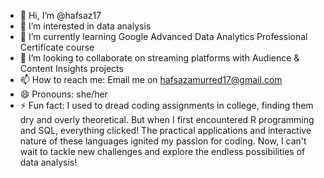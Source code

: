 - 👋 Hi, I’m @hafsaz17
- 👀 I’m interested in data analysis
- 🌱 I’m currently learning Google Advanced Data Analytics Professional Certificate course
- 💞️ I’m looking to collaborate on streaming platforms with Audience & Content Insights projects
- 📫 How to reach me: Email me on hafsazamurred17@gmail.com
- 😄 Pronouns: she/her
- ⚡ Fun fact: I used to dread coding assignments in college, finding them dry and overly theoretical. But when I first encountered R programming and SQL, everything clicked! The practical applications and interactive nature of these languages ignited my passion for coding. Now, I can't wait to tackle new challenges and explore the endless possibilities of data analysis!

<!---
hafsaz17/hafsaz17 is a ✨ special ✨ repository because its `README.md` (this file) appears on your GitHub profile.
You can click the Preview link to take a look at your changes.
--->
